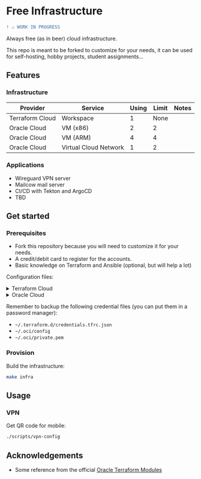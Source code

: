 # Free Infrastructure

```diff
! ⚠️ WORK IN PROGRESS
```

Always free (as in beer) cloud infrastructure.

This repo is meant to be forked to customize for your needs, it can be used for self-hosting, hobby projects, student assignments...

## Features

### Infrastructure

| Provider | Service | Using | Limit | Notes |
| ---- | ------- | ----- | ----- | ----- |
| Terraform Cloud | Workspace | 1 | None |  |
| Oracle Cloud | VM (x86) | 2 | 2 |  |
| Oracle Cloud | VM (ARM) | 4 | 4 |  |
| Oracle Cloud | Virtual Cloud Network | 1 | 2 |  |

### Applications

- Wireguard VPN server
- Mailcow mail server
- CI/CD with Tekton and ArgoCD
- TBD

## Get started

### Prerequisites

- Fork this repository because you will need to customize it for your needs.
- A credit/debit card to register for the accounts.
- Basic knowledge on Terraform and Ansible (optional, but will help a lot)

Configuration files:

<details>

<summary>Terraform Cloud</summary>

- Create a Terraform Cloud account at <https://app.terraform.io>
- Run `terraform login` and follow the instruction

</details>

<details>

<summary>Oracle Cloud</summary>

- Create an Oracle Cloud account at <https://cloud.oracle.com>
- Generate an API signing key:
  - Profile menu (User menu icon) -> User Settings -> API Keys -> Add API Key
  - Select Generate API Key Pair, download the private key to `~/.oci/private.pem` and click Add
  - Copy the Configuration File Preview to `~/.oci/config` and change `key_file` to `~/.oci/private.pem`

</details>

Remember to backup the following credential files (you can put them in a password manager):

- `~/.terraform.d/credentials.tfrc.json`
- `~/.oci/config`
- `~/.oci/private.pem`

### Provision

Build the infrastructure:

```sh
make infra
```

## Usage

### VPN

Get QR code for mobile:

```sh
./scripts/vpn-config
```

## Acknowledgements

- Some reference from the official [Oracle Terraform Modules](https://github.com/oracle-terraform-modules)
